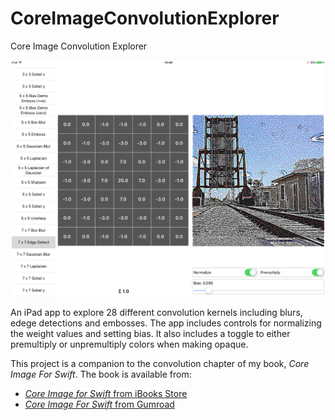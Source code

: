 # CoreImageConvolutionExplorer
Core Image Convolution Explorer

![CoreImageConvolutionExplorer/screenshot.PNG](CoreImageConvolutionExplorer/screenshot.PNG)

An iPad app to explore 28 different convolution kernels including blurs, edege detections and embosses. The app includes controls for normalizing the weight values and setting bias. It also includes a toggle to either premultiply or unpremultiply colors when making opaque.

This project is a companion to the convolution chapter of my book, *Core Image For Swift*. The book is available from:

* [*Core Image for Swift* from iBooks Store](https://itunes.apple.com/us/book/core-image-for-swift/id1073029980?mt=13)
* [*Core Image For Swift* from Gumroad](https://gumroad.com/l/CoreImageForSwift)
